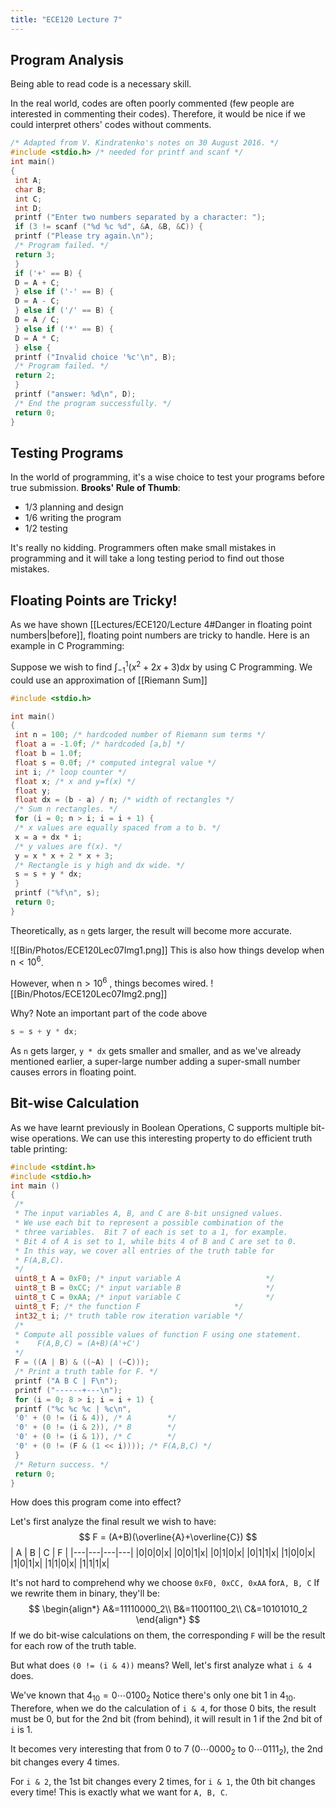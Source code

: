```yaml
---
title: "ECE120 Lecture 7"
---
```

## Program Analysis
Being able to read code is a necessary skill.

In the real world, codes are often poorly commented (few people are interested in commenting their codes). Therefore, it would be nice if we could interpret others' codes without comments.
```c
/* Adapted from V. Kindratenko's notes on 30 August 2016. */
#include <stdio.h> /* needed for printf and scanf */
int main()
{
 int A;
 char B;
 int C;
 int D;
 printf ("Enter two numbers separated by a character: ");
 if (3 != scanf ("%d %c %d", &A, &B, &C)) {
 printf ("Please try again.\n");
 /* Program failed. */
 return 3;
 }
 if ('+' == B) {
 D = A + C;
 } else if ('-' == B) {
 D = A - C;
 } else if ('/' == B) {
 D = A / C;
 } else if ('*' == B) {
 D = A * C;
 } else {
 printf ("Invalid choice '%c'\n", B);
 /* Program failed. */
 return 2;
 }
 printf ("answer: %d\n", D); 
 /* End the program successfully. */
 return 0;
}
```

## Testing Programs
In the world of programming, it's a wise choice to test your programs before true submission.
__Brooks' Rule of Thumb__:
- 1/3 planning and design 
- 1/6 writing the program 
- 1/2 testing

It's really no kidding. Programmers often make small mistakes in programming and it will take a long testing period to find out those mistakes.


## Floating Points are Tricky!
As we have shown [[Lectures/ECE120/Lecture 4#Danger in floating point numbers|before]], floating point numbers are tricky to handle.
Here is an example in C Programming:

Suppose we wish to find $\int^{1}_{-1}{(x^{2}+2x+3)} \mathrm{d}x$ by using C Programming.
We could use an approximation of [[Riemann Sum]]
```c
#include <stdio.h>

int main()
{
 int n = 100; /* hardcoded number of Riemann sum terms */
 float a = -1.0f; /* hardcoded [a,b] */
 float b = 1.0f;
 float s = 0.0f; /* computed integral value */
 int i; /* loop counter */
 float x; /* x and y=f(x) */
 float y;
 float dx = (b - a) / n; /* width of rectangles */
 /* Sum n rectangles. */
 for (i = 0; n > i; i = i + 1) {
 /* x values are equally spaced from a to b. */
 x = a + dx * i;
 /* y values are f(x). */
 y = x * x + 2 * x + 3;
 /* Rectangle is y high and dx wide. */
 s = s + y * dx;
 }
 printf ("%f\n", s);
 return 0;
}
```
Theoretically, as ```n``` gets larger, the result will become more accurate.

![[Bin/Photos/ECE120Lec07Img1.png]]
This is also how things develop when $\mathrm{n} < 10^{6}$. 

However, when $\mathrm{n}> 10^{6}$ , things becomes wired.
![[Bin/Photos/ECE120Lec07Img2.png]]

Why? Note an important part of the code above
```c
s = s + y * dx;
```
As ```n``` gets larger, ```y * dx``` gets smaller and smaller, and as we've already mentioned earlier, a super-large number adding a super-small number causes errors in floating point.

## Bit-wise Calculation
As we have learnt previously in Boolean Operations, C supports multiple bit-wise operations. We can use this interesting property to do efficient truth table printing:
```c
#include <stdint.h>
#include <stdio.h>
int main ()
{
 /*
 * The input variables A, B, and C are 8-bit unsigned values.
 * We use each bit to represent a possible combination of the
 * three variables.  Bit 7 of each is set to a 1, for example.
 * Bit 4 of A is set to 1, while bits 4 of B and C are set to 0.
 * In this way, we cover all entries of the truth table for
 * F(A,B,C).
 */
 uint8_t A = 0xF0; /* input variable A                   */
 uint8_t B = 0xCC; /* input variable B                   */
 uint8_t C = 0xAA; /* input variable C                   */
 uint8_t F; /* the function F                     */
 int32_t i; /* truth table row iteration variable */
 /*
 * Compute all possible values of function F using one statement.
 *    F(A,B,C) = (A+B)(A'+C')
 */
 F = ((A | B) & ((~A) | (~C)));
 /* Print a truth table for F. */
 printf ("A B C | F\n");
 printf ("------+---\n");
 for (i = 0; 8 > i; i = i + 1) {
 printf ("%c %c %c | %c\n",
 '0' + (0 != (i & 4)), /* A        */
 '0' + (0 != (i & 2)), /* B        */
 '0' + (0 != (i & 1)), /* C        */
 '0' + (0 != (F & (1 << i)))); /* F(A,B,C) */
 }
 /* Return success. */
 return 0;
}
```

How does this program come into effect?

Let's first analyze the final result we wish to have:
$$
F = (A+B)(\overline{A}+\overline{C})
$$
| A | B | C | F |
|---|---|---|---|
|0|0|0|x|
|0|0|1|x|
|0|1|0|x|
|0|1|1|x|
|1|0|0|x|
|1|0|1|x|
|1|1|0|x|
|1|1|1|x|

It's not hard to comprehend why we choose ```0xF0, 0xCC, 0xAA``` for```A, B, C```
If we rewrite them in binary, they'll be:
$$
\begin{align*}
A&=11110000_2\\
B&=11001100_2\\
C&=10101010_2
\end{align*}
$$
If we do bit-wise calculations on them, the corresponding ```F``` will be the result for each row of the truth table.

But what does ```(0 != (i & 4))``` means?
Well, let's first analyze what ```i & 4``` does.

We've known that $4_{10}=0\cdots 0100_{2}$
Notice there's only one bit $1$ in $4_{10}$. Therefore, when we do the calculation of ```i & 4```, for those $0$ bits, the result must be $0$, but for the 2nd bit (from behind), it will result in $1$ if the 2nd bit of ```i``` is $1$.

It becomes very interesting that from $0$ to $7$ ($0\cdots 0000_{2}$ to $0\cdots 0111_{2}$), the 2nd bit changes every 4 times.

For ```i & 2```, the 1st bit changes every 2 times, for ```i & 1```, the 0th bit changes every time! This is exactly what we want for ```A, B, C```.
